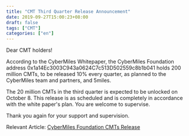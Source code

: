 ```yaml
---
title: "CMT Third Quarter Release Announcement"
date: 2019-09-27T15:00:23+08:00
draft: false
tags: ["CMT"] 
categories: ["en"] 
---
```


Dear CMT holders!

According to the CyberMiles Whitepaper, the CyberMiles Foundation address 0x1a14Ec3003C943a0624C7c513D502559c8b1b041 holds 200 million CMTs, to be released 10% every quarter, as planned to the CyberMiles team and partners, and 5miles.

The 20 million CMTs in the third quarter is expected to be unlocked on October 8. This release is as scheduled and is completely in accordance with the white paper's plan. You are welcome to supervise.

Thank you again for your support and supervision.

Relevant Article: [CyberMiles Foundation CMTs Release](https://blog.cybermiles.io/post/20190508-cmtrelease-en/)

